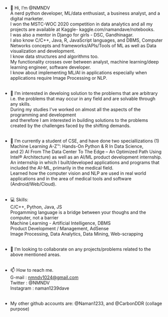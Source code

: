 - 👋 Hi, I’m @NMNDV<br />
A nerd python developer, ML/data enthusiast, a business analyst, and a digital marketer.<br />
I won the MSTC-WOC 2020 competition in data analytics and all my projects are available at Kaggle- kaggle.com/namandave/notebooks.<br />
I was also a mentor in Django for girls - DSC, Gandhinagar.<br />
I also know C/C++, Java, R, JavaScript languages, and DBMS, Computer Networks concepts and frameworks/APIs/Tools of ML as well as Data visualization and development. <br />
I know data structures and algorithms too.<br />
My functionality crosses over between analyst, machine learning/deep learning engineer, software developer.<br />
I know about implementing ML/AI in applications especially when applications require Image Processing or NLP.<br /><br />

- 👀 I’m interested in develoing solution to the problems that are arbitrary <br />
i.e. the problems that may occur in any field and are solvable through any skills. <br />
During my studies I've worked on almost all the aspects of the programming and development <br />
and therefore I am interested in building solutions to the problems created by the challenges faced by the shifting demands.<br /><br />

- 🌱 I’m currently a student of CSE, and have done two speciallizations (1) Machine Learning A-Z™: Hands-On Python & R In Data Science, <br />
and 2) AI From The Data Center To The Edge – An Optimized Path Using Intel® Architecture) as well as an AI/ML product development internship. <br />
An internship in which I built/developed applications and programs that included the AI-ML, primarily in the medical field. <br />
Learned how the computer vision and NLP are used in real world applications and in the area of medical tools and software (Android/Web/Cloud).<br /><br />

- 💻 Skills: <br />
C/C++,  Python,  Java,  JS  <br />
Progamming language is a bridge between your thoughs and the computer, not a barrier<br />
Machine Learning - Artificial Intelligence,  DBMS<br />
Product Development / Management,  AdSense<br />
Image Processing,  Data Analytics,  Data Mining, Web-scrapping<br /><br />

- 💞️ I’m looking to collaborate on any projects/problems related to the above mentioned areas.<br /><br />

- 📫 How to reach me.<br />
G-mail    : nmndv1024@gmail.com<br />
Twitter   : @NMNDV<br />
Instagram : naman1239dave<br /><br />

- My other github accounts are: @Naman1233, and @CarbonDDR (collage purpose)
<!---
NMNDV/NMNDV is a ✨ special ✨ repository because its `README.md` (this file) appears on your GitHub profile.
You can click the Preview link to take a look at your changes.
--->
